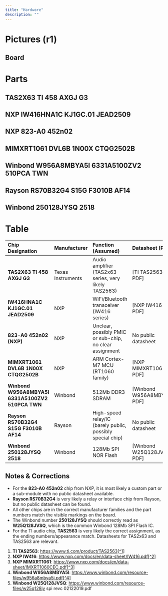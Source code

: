 ```yaml
---
title: "Hardware"
description: ""
---
```

# Pictures (r1)
## Board


# Parts

## TAS2X63 TI 458 AXGJ G3
## NXP IW416HNA1C KJ1GC.01 JEAD2509
## NXP 823-A0 452n02
## MIMXRT1061 DVL6B 1N00X CTQG2502B
## Winbond W956A8MBYA5I 6331A5100ZV2 510PCA TWN
## Rayson RS70B32G4 S15G F3010B AF14
## Winbond 250128JYSQ 2518

# Table

| Chip Designation | Manufacturer | Function (Assumed) | Datasheet (PDF) |
| :-- | :-- | :-- | :-- |
| **TAS2X63 TI 458 AXGJ G3** | Texas Instruments | Audio amplifier (TAS2x63 series, very likely TAS2563) | [TI TAS2563 PDF] |
| **IW416HNA1C KJ1GC.01 JEAD2509** | NXP | WiFi/Bluetooth transceiver (IW416 series) | [NXP IW416 PDF] |
| **823-A0 452n02 (NXP)** | NXP | Unclear, possibly PMIC or sub-chip, no clear assignment | No public datasheet |
| **MIMXRT1061 DVL6B 1N00X CTQG2502B** | NXP | ARM Cortex-M7 MCU (RT1060 family) | [NXP MIMXRT1061 PDF] |
| **Winbond W956A8MBYA5I 6331A5100ZV2 510PCA TWN** | Winbond | 512Mb DDR3 SDRAM | [Winbond W956A8MBYA5I PDF] |
| **Rayson RS70B32G4 S15G F3010B AF14** | Rayson | High-speed relay/IC (barely public, possibly special chip) | No public datasheet |
| **Winbond 250128JYSQ 2518** | Winbond | 128Mb SPI NOR Flash | [Winbond W25Q128JVSQ PDF] |

## Notes \& Corrections

- For the **823-A0 452n02** chip from NXP, it is most likely a custom part or a sub-module with no public datasheet available.
- **Rayson RS70B32G4** is very likely a relay or interface chip from Rayson, but no public datasheet can be found.
- All other chips are in the correct manufacturer families and the part numbers match the visible markings on the board.
- The Winbond number **250128JYSQ** should correctly read as **W25Q128JVSQ**, which is the common Winbond 128Mb SPI Flash IC.
- For the TI audio chip, **TAS2563** is very likely the correct assignment, as the ending numbers/appearance match. Datasheets for TAS2x63 and TAS2563 are relevant.

1. **TI TAS2563**: https://www.ti.com/product/TAS2563[^1]
2. **NXP IW416**: https://www.nxp.com/docs/en/data-sheet/IW416.pdf[^2]
3. **NXP MIMXRT1061**: https://www.nxp.com/docs/en/data-sheet/IMXRT1060CEC.pdf[^3]
4. **Winbond W956A8MBYA5I**: https://www.winbond.com/resource-files/w956a8mbya5i.pdf[^4]
5. **Winbond W25Q128JVSQ**: https://www.winbond.com/resource-files/w25q128jv spi revc 02122019.pdf

